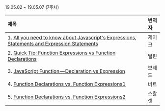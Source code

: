 19.05.02 ~ 19.05.07 (7주차)

|   제목   | 번역자  |
| :------ | :---- |
| 1. [All you need to know about Javascript's Expressions, Statements and Expression Statements](https://dev.to/promhize/javascript-in-depth-all-you-need-to-know-about-expressions-statements-and-expression-statements-5k2) | 제이크 |
| 2. [Quick Tip: Function Expressions vs Function Declarations](https://www.sitepoint.com/function-expressions-vs-declarations/) | 멀린 |
| 3. [JavaScript Function — Declaration vs Expression](https://medium.com/@raviroshan.talk/javascript-function-declaration-vs-expression-f5873b8c7b38) | 브레드 |
| 4. [Function Declarations vs. Function Expressions1](https://medium.com/@mandeep1012/function-declarations-vs-function-expressions-b43646042052) | 버트 |
| 5. [Function Declarations vs. Function Expressions2](https://javascriptweblog.wordpress.com/2010/07/06/function-declarations-vs-function-expressions/) | 스칼렛 |